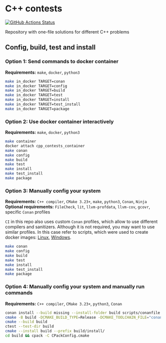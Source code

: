 # C++ contests
[![GitHub Actions Status](https://github.com/rudenkornk/cpp_contests/actions/workflows/workflow.yml/badge.svg)](https://github.com/rudenkornk/cpp_contests/actions)

Repository with one-file solutions for different C++ problems

## Config, build, test and install
### Option 1: Send commands to docker container
**Requirements:** `make`, `docker`, `python3`

```bash
make in_docker TARGET=conan
make in_docker TARGET=config
make in_docker TARGET=build
make in_docker TARGET=test
make in_docker TARGET=install
make in_docker TARGET=test_install
make in_docker TARGET=package
```

### Option 2: Use docker container interactively
**Requirements:** `make`, `docker`, `python3`

```bash
make container
docker attach cpp_contests_container
make conan
make config
make build
make test
make install
make test_install
make package
```

### Option 3: Manually config your system
**Requirements:** `C++ compiler`, `CMake 3.23+`, `make`, `python3`, `Conan`, `Ninja`  
**Optional requirements:** `FileCheck`, `lit`, `llvm-profdata`, `llvm-cov`, `gcovr`, specific `Conan` profiles

`CI` in this repo also uses custom `Conan` profiles, which allow to use different compilers and sanitizers. Although it is not required, you may want to use similar profiles.
In this case refer to scripts, which were used to create docker images:
[Linux](https://github.com/rudenkornk/docker_cpp#3-use-scripts-from-this-repository-to-setup-your-own-system),
[Windows](https://github.com/rudenkornk/docker_cpp_windows/#2-use-scripts-from-this-repository-to-setup-your-own-system).

```bash
make conan
make config
make build
make test
make install
make test_install
make package
```

### Option 4: Manually config your system and manually run commands
**Requirements:** `C++ compiler`, `CMake 3.23+`, `python3`, `Conan`

```bash
conan install --build missing --install-folder build scripts/conanfile.py
cmake -B build -DCMAKE_BUILD_TYPE=Release -DCMAKE_TOOLCHAIN_FILE="conan_toolchain.cmake"
cmake --build build
ctest --test-dir build
cmake --install build --prefix build/install/
cd build && cpack -C CPackConfig.cmake
```

